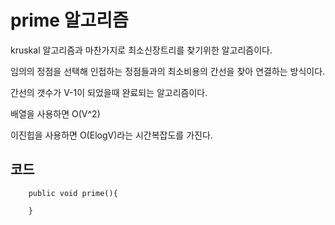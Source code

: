 # prime 알고리즘
kruskal 알고리즘과 마찬가지로 최소신장트리를 찾기위한 알고리즘이다.

임의의 정점을 선택해 인접하는 정점들과의 최소비용의 간선을 찾아 연결하는 방식이다.

간선의 갯수가 V-1이 되었을때 완료되는 알고리즘이다.

배열을 사용하면 O(V^2)

이진힙을 사용하면 O(ElogV)라는 시간복잡도를 가진다.

## 코드
```
    public void prime(){
    
    }
```